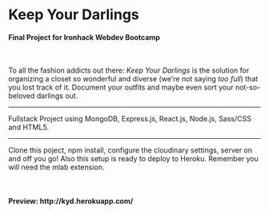 <h1>Keep Your Darlings</h1>
<h4>Final Project for Ironhack Webdev Bootcamp</h4>
<br>
<p>To all the fashion addicts out there: <i>Keep Your Darlings</i> is the solution for organizing a closet so wonderful and diverse (we're not saying <i>too full</i>) that you lost track of it. Document your outfits and maybe even sort your not-so-beloved darlings out.
<hr>
<p>Fullstack Project using MongoDB, Express.js, React.js, Node.js, Sass/CSS and HTML5.
<hr>
<p>Clone this poject, npm install, configure the cloudinary settings, server on and off you go! Also this setup is ready to deploy to Heroku. Remember you will need the mlab extension.</p>
<br>
<h4>Preview: http://kyd.herokuapp.com/</h4>
